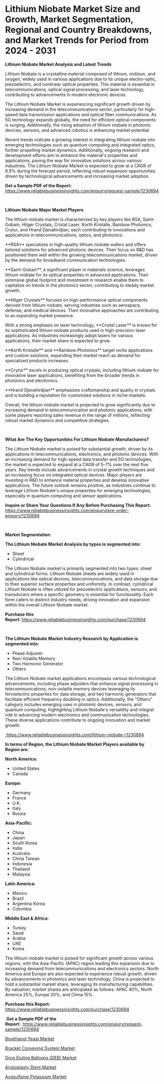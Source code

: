 <p><h1>Lithium Niobate Market Size and Growth, Market Segmentation, Regional and Country Breakdowns, and Market Trends for Period from 2024 -  2031</h1></p><p><strong>Lithium Niobate Market Analysis and Latest Trends</strong></p>
<p><p>Lithium Niobate is a crystalline material composed of lithium, niobium, and oxygen, widely used in various applications due to its unique electro-optic, piezoelectric, and nonlinear optical properties. This material is essential in telecommunications, optical signal processing, and laser technology, contributing to advancements in modern electronic devices.</p><p>The Lithium Niobate Market is experiencing significant growth driven by increasing demand in the telecommunications sector, particularly for high-speed data transmission applications and optical fiber communications. As 5G technology expands globally, the need for efficient optical components is surging. Additionally, the rising adoption of lithium niobate in photonic devices, sensors, and advanced robotics is enhancing market potential. </p><p>Recent trends indicate a growing interest in integrating lithium niobate into emerging technologies such as quantum computing and integrated optics, further propelling market dynamics. Additionally, ongoing research and development efforts aim to enhance the material's properties and applications, paving the way for innovative solutions across various industries. The Lithium Niobate Market is expected to grow at a CAGR of 8.9% during the forecast period, reflecting robust expansion opportunities driven by technological advancements and increasing market adoption.</p></p>
<p><strong>Get a Sample PDF of the Report:&nbsp;</strong> <a href="https://www.reliablebusinessinsights.com/enquiry/request-sample/1230694?utm_campaign=1138&utm_medium=2&utm_source=Github&utm_content=ia&utm_term=10112024&utm_id=lithium-niobate">https://www.reliablebusinessinsights.com/enquiry/request-sample/1230694</a></p>
<p>&nbsp;</p>
<p><strong>Lithium Niobate Major Market Players</strong></p>
<p><p>The lithium niobate market is characterized by key players like RSA, Saint-Gobain, Hilger Crystals, Cristal Laser, Korth Kristalle, Rainbow Photonics, Crytur, and Hrand Djevahirdjian, each contributing to innovations and applications in telecommunications, optics, and photonics.</p><p>**RSA** specializes in high-quality lithium niobate wafers and offers tailored solutions for advanced photonic devices. Their focus on R&D has positioned them well within the growing telecommunications market, driven by the demand for broadband communication technologies.</p><p>**Saint-Gobain**, a significant player in materials science, leverages lithium niobate for its optical properties in advanced applications. Their extensive global footprint and investment in research enable them to capitalize on trends in the photonics sector, contributing to steady market growth.</p><p>**Hilger Crystals** focuses on high-performance optical components derived from lithium niobate, serving industries such as aerospace, defense, and medical devices. Their innovative approaches are contributing to an expanding market presence.</p><p>With a strong emphasis on laser technology, **Cristal Laser** is known for its sophisticated lithium niobate products used in high-precision laser applications. As industries increasingly adopt lasers for various applications, their market share is expected to grow.</p><p>**Korth Kristalle** and **Rainbow Photonics** target niche applications and custom solutions, expanding their market reach as demand for specialized products increases.</p><p>**Crytur** excels in producing optical crystals, including lithium niobate for innovative laser applications, benefiting from the broader trends in photonics and electronics.</p><p>**Hrand Djevahirdjian** emphasizes craftsmanship and quality in crystals and is building a reputation for customized solutions in niche markets.</p><p>Overall, the lithium niobate market is projected to grow significantly due to increasing demand in telecommunication and photonic applications, with some players reporting sales revenue in the range of millions, reflecting robust market dynamics and competitive strategies.</p></p>
<p>&nbsp;</p>
<p><strong>What Are The Key Opportunities For Lithium Niobate Manufacturers?</strong></p>
<p><p>The Lithium Niobate market is poised for substantial growth, driven by its applications in telecommunications, electronics, and photonic devices. With an increasing demand for high-speed data transfer and 5G technologies, the market is expected to expand at a CAGR of 5-7% over the next five years. Key trends include advancements in crystal growth techniques and an increasing focus on integrated optical devices. Major players are investing in R&D to enhance material properties and develop innovative applications. The future outlook remains positive, as industries continue to leverage Lithium Niobate's unique properties for emerging technologies, especially in quantum computing and sensor applications.</p></p>
<p><strong>Inquire or Share Your Questions If Any Before Purchasing This Report:</strong> <a href="https://www.reliablebusinessinsights.com/enquiry/pre-order-enquiry/1230694?utm_campaign=1138&utm_medium=2&utm_source=Github&utm_content=ia&utm_term=10112024&utm_id=lithium-niobate">https://www.reliablebusinessinsights.com/enquiry/pre-order-enquiry/1230694</a></p>
<p>&nbsp;</p>
<p><strong>Market Segmentation</strong></p>
<p><strong>The Lithium Niobate Market Analysis by types is segmented into:</strong></p>
<p><ul><li>Sheet</li><li>Cylindrical</li></ul></p>
<p><p>The Lithium Niobate market is primarily segmented into two types: sheet and cylindrical forms. Lithium Niobate sheets are widely used in applications like optical devices, telecommunications, and data storage due to their superior surface properties and uniformity. In contrast, cylindrical Lithium Niobate is often utilized for piezoelectric applications, sensors, and transducers where a specific geometry is essential for functionality. Each form caters to distinct industry needs, driving innovation and expansion within the overall Lithium Niobate market.</p></p>
<p><strong>Purchase this Report:&nbsp;</strong><a href="https://www.reliablebusinessinsights.com/purchase/1230694?utm_campaign=1138&utm_medium=2&utm_source=Github&utm_content=ia&utm_term=10112024&utm_id=lithium-niobate">https://www.reliablebusinessinsights.com/purchase/1230694</a></p>
<p>&nbsp;</p>
<p><strong>The Lithium Niobate Market Industry Research by Application is segmented into:</strong></p>
<p><ul><li>Phase Adjuster</li><li>Non-Volatile Memory</li><li>Two Harmonic Generator</li><li>Others</li></ul></p>
<p><p>The Lithium Niobate market applications encompass various technological advancements, including phase adjusters that enhance signal processing in telecommunications, non-volatile memory devices leveraging its ferroelectric properties for data storage, and two harmonic generators that facilitate efficient frequency doubling in optics. Additionally, the "Others" category includes emerging uses in photonic devices, sensors, and quantum computing, highlighting Lithium Niobate's versatility and integral role in advancing modern electronics and communication technologies. These diverse applications contribute to ongoing innovation and market growth.</p></p>
<p><a href="https://www.reliablebusinessinsights.com/lithium-niobate-r1230694?utm_campaign=1138&utm_medium=2&utm_source=Github&utm_content=ia&utm_term=10112024&utm_id=lithium-niobate">&nbsp;https://www.reliablebusinessinsights.com/lithium-niobate-r1230694</a></p>
<p><strong>In terms of Region, the Lithium Niobate Market Players available by Region are:</strong></p>
<p>
    <p> <strong> North America: </strong>
        <ul>
            <li>United States</li>
            <li>Canada</li>
        </ul>
        </p> 
    <p> <strong> Europe: </strong>
        <ul>
            <li>Germany</li>
            <li>France</li>
            <li>U.K.</li>
            <li>Italy</li>
            <li>Russia</li>
        </ul>
        </p> 
    <p> <strong> Asia-Pacific: </strong>
        <ul>
            <li>China</li>
            <li>Japan</li>
            <li>South Korea</li>
            <li>India</li>
            <li>Australia</li>
            <li>China Taiwan</li>
            <li>Indonesia</li>
            <li>Thailand</li>
            <li>Malaysia</li>
        </ul>
        </p> 
    <p> <strong> Latin America: </strong>
        <ul>
            <li>Mexico</li>
            <li>Brazil</li>
            <li>Argentina Korea</li>
            <li>Colombia</li>
        </ul>
        </p> 
    <p> <strong> Middle East & Africa: </strong>
        <ul>
            <li>Turkey</li>
            <li>Saudi</li>
            <li>Arabia</li>
            <li>UAE</li>
            <li>Korea</li>
        </ul>
    </p>
    </p>
<p><p>The lithium niobate market is poised for significant growth across various regions, with the Asia-Pacific (APAC) region leading this expansion due to increasing demand from telecommunications and electronics sectors. North America and Europe are also expected to experience robust growth, driven by advancements in photonics and laser technology. China is projected to hold a substantial market share, leveraging its manufacturing capabilities. By valuation, market shares are anticipated as follows: APAC 40%, North America 25%, Europe 20%, and China 15%.</p></p>
<p><strong>Purchase this Report: </strong><a href="https://www.reliablebusinessinsights.com/purchase/1230694?utm_campaign=1138&utm_medium=2&utm_source=Github&utm_content=ia&utm_term=10112024&utm_id=lithium-niobate">https://www.reliablebusinessinsights.com/purchase/1230694</a></p>
<p>&nbsp;<strong>Get a Sample PDF of the Report:&nbsp;&nbsp;</strong><a href="https://www.reliablebusinessinsights.com/enquiry/request-sample/1230694?utm_campaign=1138&utm_medium=2&utm_source=Github&utm_content=ia&utm_term=10112024&utm_id=lithium-niobate">https://www.reliablebusinessinsights.com/enquiry/request-sample/1230694</a></p>
<p><strong></strong></p>
<p><p><a href="https://github.com/mynearvphamillwd7/Market-Research-Report-List-1/blob/main/bioethanol-yeast-market.md?utm_campaign=1138&utm_medium=2&utm_source=Github&utm_content=ia&utm_term=10112024&utm_id=lithium-niobate">Bioethanol Yeast Market</a></p><p><a href="https://www.linkedin.com/pulse/bracket-conveying-system-market-velocity-113-cagr-trajectory-e665e?utm_campaign=1138&utm_medium=2&utm_source=Github&utm_content=ia&utm_term=10112024&utm_id=lithium-niobate">Bracket Conveying System Market</a></p><p><a href="https://issuu.com/reportprime-2/docs/drug-eluting-balloons-deb-market-si_4c492e87b6cb6b?utm_campaign=1138&utm_medium=2&utm_source=Github&utm_content=ia&utm_term=10112024&utm_id=lithium-niobate">Drug Eluting Balloons (DEB) Market</a></p><p><a href="https://www.linkedin.com/pulse/angioplasty-stent-market-velocity-53-cagr-trajectory-2024-2031-1ogfe?utm_campaign=1138&utm_medium=2&utm_source=Github&utm_content=ia&utm_term=10112024&utm_id=lithium-niobate">Angioplasty Stent Market</a></p><p><a href="https://github.com/khloet8sawender/Market-Research-Report-List-1/blob/main/acesulfame-potassium-market.md?utm_campaign=1138&utm_medium=2&utm_source=Github&utm_content=ia&utm_term=10112024&utm_id=lithium-niobate">Acesulfame Potassium Market</a></p></p>